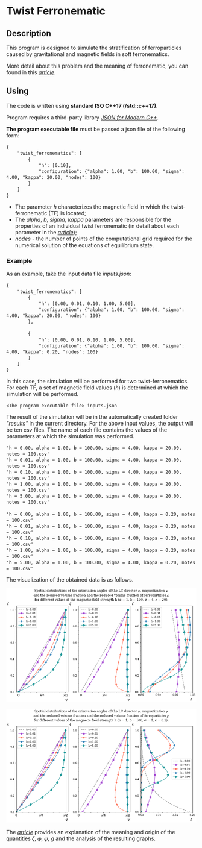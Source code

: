 # Twist Ferronematic

## Description
This program is designed to simulate the stratification of ferroparticles caused by gravitational and magnetic fields in soft ferronematics.

More detail about this problem and the meaning of ferronematic, you can found in this [*article*][1].

## Using

The code is written using **standard ISO C++17 (/std::c++17)**.

Program requires a third-party library [*JSON for Modern C++*][2].

**The program executable file** must be passed a json file of the following form:

```
{
    "twist_ferronematics": [
        {
            "h": [0.10],
            "configuration": {"alpha": 1.00, "b": 100.00, "sigma": 4.00, "kappa": 20.00, "nodes": 100}
        }
    ]
}
```
- The parameter *h* characterizes the magnetic field in which the twist-ferronematic (TF) is located;
- The *alpha*, *b*, *sigma*, *kappa* parameters are responsible for the properties of an individual twist ferronematic (in detail about each parameter in the [*article*][1]);<br/>
- *nodes* - the number of points of the computational grid required for the numerical solution of the equations of equilibrium state. 

### Example
As an example, take the input data file *inputs.json*:
```
{
    "twist_ferronematics": [
        {
            "h": [0.00, 0.01, 0.10, 1.00, 5.00],
            "configuration": {"alpha": 1.00, "b": 100.00, "sigma": 4.00, "kappa": 20.00, "nodes": 100}
        },

        {
            "h": [0.00, 0.01, 0.10, 1.00, 5.00],
            "configuration": {"alpha": 1.00, "b": 100.00, "sigma": 4.00, "kappa": 0.20, "nodes": 100}
        }
    ]
}
```
In this case, the simulation will be performed for two twist-ferronematics. For each TF, a set of magnetic field values (*h*) is determined at which the simulation will be performed.

```
<The program executable file> inputs.json
```
The result of the simulation will be in the automatically created folder *"results"* in the current directory. For the above input values, the output will be ten csv files. The name of each file contains the values of the parameters at which the simulation was performed.

```
'h = 0.00, alpha = 1.00, b = 100.00, sigma = 4.00, kappa = 20.00, notes = 100.csv'
'h = 0.01, alpha = 1.00, b = 100.00, sigma = 4.00, kappa = 20.00, notes = 100.csv'
'h = 0.10, alpha = 1.00, b = 100.00, sigma = 4.00, kappa = 20.00, notes = 100.csv'
'h = 1.00, alpha = 1.00, b = 100.00, sigma = 4.00, kappa = 20.00, notes = 100.csv'
'h = 5.00, alpha = 1.00, b = 100.00, sigma = 4.00, kappa = 20.00, notes = 100.csv'

'h = 0.00, alpha = 1.00, b = 100.00, sigma = 4.00, kappa = 0.20, notes = 100.csv'
'h = 0.01, alpha = 1.00, b = 100.00, sigma = 4.00, kappa = 0.20, notes = 100.csv'
'h = 0.10, alpha = 1.00, b = 100.00, sigma = 4.00, kappa = 0.20, notes = 100.csv'
'h = 1.00, alpha = 1.00, b = 100.00, sigma = 4.00, kappa = 0.20, notes = 100.csv'
'h = 5.00, alpha = 1.00, b = 100.00, sigma = 4.00, kappa = 0.20, notes = 100.csv'
```


The visualization of the obtained data is as follows.

![Image alt](image/results.png)

![Image alt](image/results_2.png)

The [*article*][1] provides an explanation of the meaning and origin of the quantities 𝜁, 𝜑, 𝜓, *g* and the analysis of the resulting graphs.

[1]:https://iopscience.iop.org/article/10.1088/1742-6596/1389/1/012058
[2]:https://github.com/nlohmann/json/releases/tag/v3.9.1